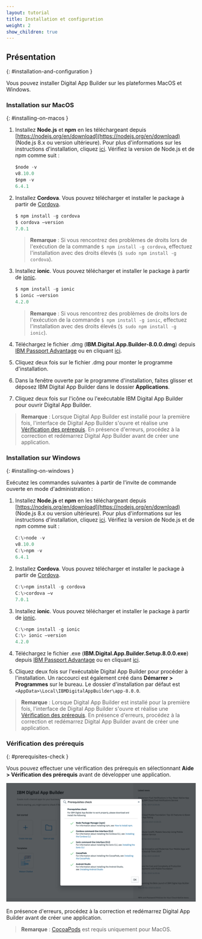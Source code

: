 ```yaml
---
layout: tutorial
title: Installation et configuration
weight: 2
show_children: true
---
```

<!-- NLS_CHARSET=UTF-8 -->
## Présentation
{: #installation-and-configuration }

Vous pouvez installer Digital App Builder sur les plateformes MacOS et Windows.

### Installation sur MacOS
{: #installing-on-macos }

1. Installez **Node.js** et **npm** en les téléchargeant depuis [https://nodejs.org/en/download](https://nodejs.org/en/download) (Node.js 8.x ou version ultérieure). Pour plus d'informations sur les instructions d'installation, cliquez [ici](https://nodejs.org/en/download/package-manager/). Vérifiez la version de Node.js et de npm comme suit :
    ```java
    $node -v
    v8.10.0
    $npm -v
    6.4.1
    ```
2. Installez **Cordova**. Vous pouvez télécharger et installer le package à partir de [Cordova](https://cordova.apache.org/docs/en/latest/guide/cli/index.html).
    ```java
    $ npm install -g cordova
    $ cordova –version
    7.0.1
    ```

    >**Remarque** : Si vous rencontrez des problèmes de droits lors de l'exécution de la commande `$ npm install -g cordova`, effectuez l'installation avec des droits élevés (`$ sudo npm install -g cordova`).

3. Installez **ionic**. Vous pouvez télécharger et installer le package à partir de [ionic](https://ionicframework.com/docs/cli/).
    ```java
    $ npm install -g ionic
    $ ionic –version
    4.2.0
    ```

    >**Remarque** : Si vous rencontrez des problèmes de droits lors de l'exécution de la commande `$ npm install -g ionic`, effectuez l'installation avec des droits élevés (`$ sudo npm install -g ionic`).

4. Téléchargez le fichier .dmg (**IBM.Digital.App.Builder-8.0.0.dmg**) depuis [IBM Passport Advantage](https://www.ibm.com/software/passportadvantage/) ou en cliquant [ici](https://github.com/MobileFirst-Platform-Developer-Center/Digital-App-Builder/releases).
5. Cliquez deux fois sur le fichier .dmg pour monter le programme d'installation.
6. Dans la fenêtre ouverte par le programme d'installation, faites glisser et déposez IBM Digital App Builder dans le dossier **Applications**.
7. Cliquez deux fois sur l'icône ou l'exécutable IBM Digital App Builder pour ouvrir Digital App Builder.
>**Remarque** : Lorsque Digital App Builder est installé pour la première fois, l'interface de Digital App Builder s'ouvre et réalise une [Vérification des prérequis](#prerequisites-check). En présence d'erreurs, procédez à la correction et redémarrez Digital App Builder avant de créer une application.

### Installation sur Windows
{: #installing-on-windows }

Exécutez les commandes suivantes à partir de l'invite de commande ouverte en mode d'administration :

1. Installez **Node.js** et **npm** en les téléchargeant depuis [https://nodejs.org/en/download](https://nodejs.org/en/download) (Node.js 8.x ou version ultérieure). Pour plus d'informations sur les instructions d'installation, cliquez [ici](https://nodejs.org/en/download/package-manager/). Vérifiez la version de Node.js et de npm comme suit :  

    ```java
    C:\>node -v
    v8.10.0
    C:\>npm -v
    6.4.1
    ```

2. Installez **Cordova**. Vous pouvez télécharger et installer le package à partir de [Cordova](https://cordova.apache.org/docs/en/latest/guide/cli/index.html).
    

    ```java
    C:\>npm install -g cordova
    C:\>cordova –v
    7.0.1
    ```

3. Installez **ionic**. Vous pouvez télécharger et installer le package à partir de [ionic](https://ionicframework.com/docs/cli/).
    

    ```java
    C:\>npm install -g ionic
    C:\> ionic –version
    4.2.0
    ``` 

4. Téléchargez le fichier .exe (**IBM.Digital.App.Builder.Setup.8.0.0.exe**) depuis [IBM Passport Advantage](https://www.ibm.com/software/passportadvantage/) ou en cliquant [ici](https://github.com/MobileFirst-Platform-Developer-Center/Digital-App-Builder/releases).
5. Cliquez deux fois sur l'exécutable Digital App Builder pour procéder à l'installation. Un raccourci est également créé dans **Démarrer > Programmes** sur le bureau. Le dossier d'installation par défaut est `<AppData>\Local\IBMDigitalAppBuilder\app-8.0.0`.
>**Remarque** : Lorsque Digital App Builder est installé pour la première fois, l'interface de Digital App Builder s'ouvre et réalise une [Vérification des prérequis](#prerequisites-check). En présence d'erreurs, procédez à la correction et redémarrez Digital App Builder avant de créer une application.

### Vérification des prérequis
{: #prerequisites-check }

Vous pouvez effectuer une vérification des prérequis en sélectionnant **Aide > Vérification des prérequis** avant de développer une application.

![Vérification des prérequis](dab-prerequsites-check.png)

En présence d'erreurs, procédez à la correction et redémarrez Digital App Builder avant de créer une application.

>**Remarque** : [CocoaPods](https://guides.cocoapods.org/using/using-cocoapods) est requis uniquement pour MacOS.

